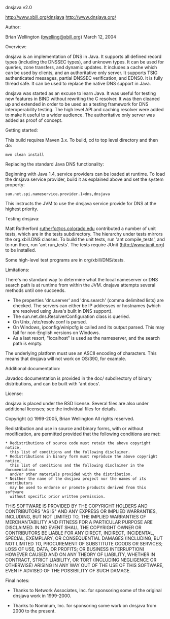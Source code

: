 dnsjava v2.0

http://www.xbill.org/dnsjava
http://www.dnsjava.org/

Author:

Brian Wellington (bwelling@xbill.org)
March 12, 2004

Overview:

dnsjava is an implementation of DNS in Java.  It supports all defined record
types (including the DNSSEC types), and unknown types.  It can be used for
queries, zone transfers, and dynamic updates.  It includes a cache which can be
used by clients, and an authoritative only server.  It supports TSIG
authenticated messages, partial DNSSEC verification, and EDNS0.  It is fully
thread safe.  It can be used to replace the native DNS support in Java.

dnsjava was started as an excuse to learn Java.  It was useful for testing new
features in BIND without rewriting the C resolver.  It was then cleaned up and
extended in order to be used as a testing framework for DNS interoperability
testing.  The high level API and caching resolver were added to make it useful
to a wider audience.  The authoritative only server was added as proof of
concept.


Getting started:

This build requires Maven 3.x.  To build, cd to top level directory and then do:

    mvn clean install

Replacing the standard Java DNS functionality:

Beginning with Java 1.4, service providers can be loaded at runtime.  To load
the dnsjava service provider, build it as explained above and set the system
property:

    sun.net.spi.nameservice.provider.1=dns,dnsjava

This instructs the JVM to use the dnsjava service provide for DNS at the
highest priority.


Testing dnsjava:

Matt Rutherford <rutherfo@cs.colorado.edu> contributed a number of unit
tests, which are in the tests subdirectory.  The hierarchy under tests
mirrors the org.xbill.DNS classes.  To build the unit tests, run
'ant compile_tests', and to run then, run 'ant run_tests'.  The tests require
JUnit (http://www.junit.org) to be installed.

Some high-level test programs are in org/xbill/DNS/tests.


Limitations:

There's no standard way to determine what the local nameserver or DNS search
path is at runtime from within the JVM.  dnsjava attempts several methods
until one succeeds.

 - The properties 'dns.server' and 'dns.search' (comma delimited lists) are
   checked.  The servers can either be IP addresses or hostnames (which are
   resolved using Java's built in DNS support).
 - The sun.net.dns.ResolverConfiguration class is queried.
 - On Unix, /etc/resolv.conf is parsed.
 - On Windows, ipconfig/winipcfg is called and its output parsed.  This may
   fail for non-English versions on Windows.
 - As a last resort, "localhost" is used as the nameserver, and the search
   path is empty.

The underlying platform must use an ASCII encoding of characters.  This means
that dnsjava will not work on OS/390, for example.


Additional documentation:

Javadoc documentation is provided in the doc/ subdirectory of binary
distributions, and can be built with 'ant docs'.


License:

dnsjava is placed under the BSD license.  Several files are also under
additional licenses; see the individual files for details.

Copyright (c) 1999-2005, Brian Wellington
All rights reserved.

Redistribution and use in source and binary forms, with or without
modification, are permitted provided that the following conditions are met:

    * Redistributions of source code must retain the above copyright notice,
      this list of conditions and the following disclaimer.
    * Redistributions in binary form must reproduce the above copyright notice,
      this list of conditions and the following disclaimer in the documentation
      and/or other materials provided with the distribution.
    * Neither the name of the dnsjava project nor the names of its contributors
      may be used to endorse or promote products derived from this software
      without specific prior written permission.

THIS SOFTWARE IS PROVIDED BY THE COPYRIGHT HOLDERS AND CONTRIBUTORS "AS IS" AND
ANY EXPRESS OR IMPLIED WARRANTIES, INCLUDING, BUT NOT LIMITED TO, THE IMPLIED
WARRANTIES OF MERCHANTABILITY AND FITNESS FOR A PARTICULAR PURPOSE ARE
DISCLAIMED. IN NO EVENT SHALL THE COPYRIGHT OWNER OR CONTRIBUTORS BE LIABLE FOR
ANY DIRECT, INDIRECT, INCIDENTAL, SPECIAL, EXEMPLARY, OR CONSEQUENTIAL DAMAGES
(INCLUDING, BUT NOT LIMITED TO, PROCUREMENT OF SUBSTITUTE GOODS OR SERVICES;
LOSS OF USE, DATA, OR PROFITS; OR BUSINESS INTERRUPTION) HOWEVER CAUSED AND ON
ANY THEORY OF LIABILITY, WHETHER IN CONTRACT, STRICT LIABILITY, OR TORT
(INCLUDING NEGLIGENCE OR OTHERWISE) ARISING IN ANY WAY OUT OF THE USE OF THIS
SOFTWARE, EVEN IF ADVISED OF THE POSSIBILITY OF SUCH DAMAGE.


Final notes:

 - Thanks to Network Associates, Inc. for sponsoring some of the original
   dnsjava work in 1999-2000.

 - Thanks to Nominum, Inc. for sponsoring some work on dnsjava from 2000 to
   the present.
